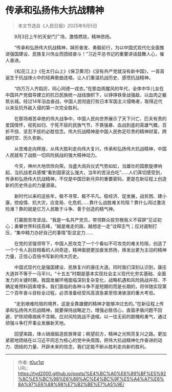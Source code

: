 # 传承和弘扬伟大抗战精神


> 本文节选自《人民日报》2025年9月5日

　　9月3日上午的天安门广场，激情燃烧，精神昂扬。

　　“传承和弘扬伟大抗战精神，踔厉奋发、勇毅前行，为以中国式现代化全面推进强国建设、民族复兴伟业而团结奋斗！”习近平总书记的重要讲话鼓舞人心，催人奋进。

　　《松花江上》《在太行山上》《保卫黄河》《没有共产党就没有新中国》，一首首诞生于抗战烽火中的经典歌曲连唱，让人们重温抗战历史、感悟抗战精神。

　　“四万万人齐蹈厉，同心同德一戎衣。”在那血雨腥风的年代，全体中华儿女在中国共产党倡导建立的抗日民族统一战线旗帜下，以铮铮铁骨战强敌、以血肉之躯筑长城。经过14年浴血奋战，中国人民彻底打败日本军国主义侵略者，取得近代以来反抗外敌入侵的第一次完全胜利。

　　在那场艰苦卓绝的伟大战争中，中国人民向世界展示了天下兴亡、匹夫有责的爱国情怀，视死如归、宁死不屈的民族气节，不畏强暴、血战到底的英雄气概，百折不挠、坚忍不拔的必胜信念。伟大抗战精神是中国人民弥足珍贵的精神财富，跨越时空、历久弥新。

　　从苦难走向辉煌，从伟大胜利走向伟大复兴，传承和弘扬伟大抗战精神，中国人民就有了战胜一切风险挑战的强大精神动力。

　　今天，神州大地欣欣向荣。当盛大阅兵仪式气势如虹，当雄壮的国歌旋律响起，当抗战老兵感慨“看到国家这么强大，当年的苦没白吃”……人们真切感受到，传承和弘扬伟大抗战精神，不仅是中国日新月异的重要密码，更是在新征程上创造新的历史伟业的力量源泉。

　　新时代以来的这些年，极不寻常、极不平凡。稳经济、促发展，战贫困、建小康，控疫情、抗大灾，应变局、化危机……靠什么战胜难关险阻？靠什么闯过激流险滩？靠的就是亿万人民敢于斗争、善于创造的精气神。

　　打赢脱贫攻坚战，“我是一名共产党员，带领群众拔穷根我义不容辞”见证初心；勇攀世界科技高峰，“越是难走的路，越想走一走”诠释志气；应对遏制打压，“集中精力办好自己的事情”彰显定力……

　　在党的坚强领导下，中国人民攻克了一个个看似不可攻克的难关险阻，创造了一个个令人刮目相看的人间奇迹，精神面貌更加奋发昂扬，焕发出更为主动的精神力量，正信心百倍书写新的伟大历史。

　　中国式现代化是强国建设、民族复兴的康庄大道。同时我们深刻认识到，康庄大道并不等于一马平川。“十五五”时期是基本实现社会主义现代化夯实基础、全面发力的关键时期，我国发展环境面临深刻复杂变化，战略机遇和风险挑战并存、不确定难预料因素增多。我们面临的各种斗争不是短期的而是长期的，将伴随实现第二个百年奋斗目标全过程，必须准备经受风高浪急甚至惊涛骇浪的重大考验。

　　“走到艰难险阻的境界，这是全靠雄健的精神才能够冲过去的。”在新征程上传承和弘扬伟大抗战精神，就要保持战略定力，增强必胜信心，直面矛盾问题不回避，铲除顽瘴痼疾不含糊，应对风险挑战不退缩，以一往无前的胆魄和勇气，通过顽强斗争打开事业发展新天地。

　　回望来路，烽火硝烟锻造民族脊梁；眺望前方，精神之光照亮复兴之路。更加紧密地团结在以习近平同志为核心的党中央周围，把伟大抗战精神化作奋进的动力、团结的力量、开辟未来的信念，我们定能不断从胜利走向新的胜利。

---

> 作者: [t0ur1st](https://github.com/tyd2000)  
> URL: https://tyd2000.github.io/posts/%E4%BC%A0%E6%89%BF%E5%92%8C%E5%BC%98%E6%89%AC%E4%BC%9F%E5%A4%A7%E6%8A%97%E6%88%98%E7%B2%BE%E7%A5%9E/  

